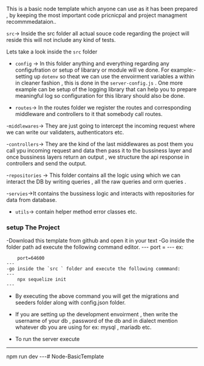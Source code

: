 This is a basic node template which anyone can use as it has been prepared , by keeping the most important code pricnicpal and project managment recommmedataion..



`src`-> Inside the src folder all actual souce code regarding the project will reside this will not include any kind of tests.


Lets  take a look inside the `src` folder

   - `config` -> In this folder anything and everything regarding any configufration or setup of libarary or module will ve done. For example:- setting up `dotenv` so theat we can use the envoirment variables a within in cleaner fashion , this is done in the `server-config.js` . One more example can be setup of the logging library that can help you to prepare meaningful log so configuration for this library should also be done.

   - `routes`-> In the routes folder we register the routes and corresponding middleware and controllers to it that somebody call routes.
 
   -`middlewares`-> They are just going to intercept the incoming request where we can write our validaters, authenticators etc.

   -`controllers`-> They are the kind of the last middlewares as post them you call ypu incoming request and data then pass it to the bussiness layer and once bussiness layers return an output , we structure  the api response in controllers and send the output.

   -`repositories` -> This folder contains all the logic using which we can interact the DB by writing queries , all the raw queries and orm queries .

   -`servies`->It contains the bussiness logic and interacts with repositories for data from database.

   - `utils`-> contain helper method error classes etc.

   ### setup The Project

   -Download this template from github and open it in your text 
   -Go inside the folder path ad execute the following command
   editor.
    ---
        port =<port number of your choice>
    ---
        ex:

        port=64600
    ---
    -go inside the `src ` folder and execute the following commmand:
    ---
        npx sequelize init
    ---
- By executing the above command you will get the migrations and seeders folder along with config.json folder.

- If you are setting up the development envoirment , then write the username of your db , password of the db and in dialect mention whatever db you are using for ex: mysql , mariadb etc.


- To run the server execute
---
npm run dev
---#   N o d e - B a s i c T e m p l a t e 
 
 
